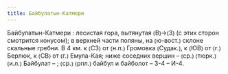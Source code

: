 ```yaml
---
title: Байбулатын-Катмери
---
```


Байбулатын-Катмери
: лесистая гора, вытянутая ⦅В⦆→⦅З⦆ (с этих сторон смотрится конусом); в верхней части поляны, на ⦅ю-вост.⦆ склоне скальные гребни. В 4 км. к ⦅СЗ⦆ от ⦅н.п.⦆ Громовка ⦅Судак.⦆, к ⦅ЮВ⦆ от ⦅г.⦆ Берлюк, к ⦅СВ⦆ от ⦅г.⦆ Емула-Кая; ниже соседних вершин – ⦅ср.⦆ ⦅тюрк.⦆ ⦅и.л.⦆ Байбулат – ; ⦅ср.⦆ ⦅рпл.⦆ байбул и байболот – 3-4 – И-4.

